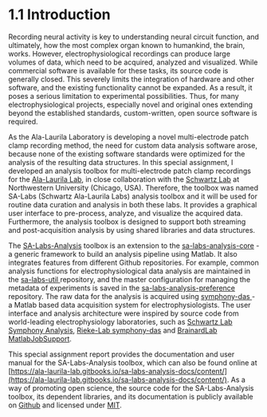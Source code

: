 # 1.1 Introduction

Recording neural activity is key to understanding neural circuit function, and ultimately, how the most complex organ known to humankind, the brain, works. However, electrophysiological recordings can produce large volumes of data, which need to be acquired, analyzed and visualized. While commercial software is available for these tasks, its source code is generally closed. This severely limits the integration of hardware and other software, and the existing functionality cannot be expanded. As a result, it poses a serious limitation to experimental possibilities. Thus, for many electrophysiological projects, especially novel and original ones extending beyond the established standards, custom-written, open source software is required.

As the Ala-Laurila Laboratory is developing a novel multi-electrode patch clamp recording method, the need for custom data analysis software arose, because none of the existing software standards were optimized for the analysis of the resulting data structures. In this special assignment, I developed an analysis toolbox for multi-electrode patch clamp recordings for the [Ala-Laurila Lab](http://ala-laurila.biosci.helsinki.fi/), in close collaboration with the [Schwartz Lab](http://schwartzlab.feinberg.northwestern.edu/) at Northwestern University \(Chicago, USA\). Therefore, the toolbox was named SA-Labs \(Schwartz Ala-Laurila Labs\) analysis toolbox and it will be used for routine data curation and analysis in both these labs. It provides a graphical user interface to pre-process, analyze, and visualize the acquired data. Furthermore, the analysis toolbox is designed to support both streaming and post-acquisition analysis by using shared libraries and data structures.

The [SA-Labs-Analysis](https://github.com/Schwartz-AlaLaurila-Labs/sa-labs-analysis) toolbox is an extension to the [sa-labs-analysis-core](https://github.com/Schwartz-AlaLaurila-Labs/sa-labs-analysis-core.git) - a generic framework to build an analysis pipeline using Matlab. It also integrates features from different Github repositories. For example, common analysis functions for electrophysiological data analysis are maintained in the [sa-labs-util ](https://github.com/Schwartz-AlaLaurila-Labs/sa-labs-util.git)repository, and the master configuration for managing the metadata of experiments is saved in the [sa-labs-analysis-preference](https://github.com/Schwartz-AlaLaurila-Labs/sa-labs-analysis-preference.git) repository. The raw data for the analysis is acquired using [symphony-das ](http://symphony-das.github.io/)- a Matlab based data acquisition system for electrophysiologists. The user interface and analysis architecture were inspired by source code from world-leading electrophysiology laboratories, such as [Schwartz Lab Symphony Analysis](https://github.com/SchwartzNU/SymphonyAnalysis), [Rieke-Lab symphony-das](https://cafarm.gitbooks.io/symphony/content/Architecture.html) and [BrainardLab MatlabJobSupport](https://github.com/BrainardLab/MatlabJobSupport).

This special assignment report provides the documentation and user manual for the SA-Labs-Analysis toolbox, which can also be found online at [https://ala-laurila-lab.gitbooks.io/sa-labs-analysis-docs/content/](https://ala-laurila-lab.gitbooks.io/sa-labs-analysis-docs/content/). As a way of promoting open science, the source code for the SA-Labs-Analysis toolbox, its dependent libraries, and its documentation is publicly available on [Github](https://github.com/Schwartz-AlaLaurila-Labs/) and licensed under [MIT](https://github.com/Schwartz-AlaLaurila-Labs/sa-labs-analysis/blob/master/LICENSE).

